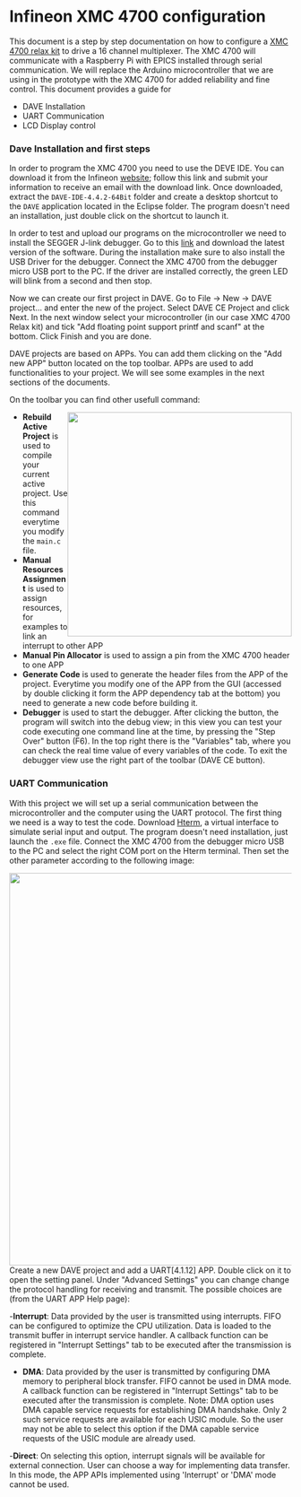 # Infineon XMC 4700 configuration

This document is a step by step documentation on how to configure a [XMC 4700 relax kit](https://www.infineon.com/cms/en/product/evaluation-boards/kit_xmc47_relax_v1/) to drive a 16 channel multiplexer. The XMC 4700 will communicate with a Raspberry Pi with EPICS installed through serial communication. We will replace the Arduino microcontroller that we are using in the prototype with the XMC 4700 for added reliability and fine control. This document provides a guide for
- DAVE Installation
- UART Communication
- LCD Display control 

### Dave Installation and first steps

In order to program the XMC 4700 you need to use the DEVE IDE. You can download it from the Infineon [website](https://infineoncommunity.com/dave-download_ID645); follow this link and submit your information to receive an email with the download link. Once downloaded, extract the ``DAVE-IDE-4.4.2-64Bit`` folder and create a desktop shortcut to the ``DAVE`` application located in the Eclipse folder. The program doesn't need an installation, just double click on the shortcut to launch it. 

In order to test and upload our programs on the microcontroller we need to install the SEGGER J-link debugger. Go to this [link](https://www.segger.com/downloads/jlink/#J-LinkSoftwareAndDocumentationPack) and download the latest version of the software. During the installation make sure to also install the USB Driver for the debugger. Connect the XMC 4700 from the debugger micro USB port to the PC. If the driver are installed correctly, the green LED will blink from a second and then stop.

Now we can create our first project in DAVE. Go to File -> New -> DAVE project... and enter the new of the project. Select DAVE CE Project and click Next. In the next window select your microcontroller (in our case XMC 4700 Relax kit) and tick "Add floating point support printf and scanf" at the bottom. Click Finish and you are done.

DAVE projects are based on APPs. You can add them clicking on the "Add new APP" button located on the top toolbar. APPs are used to add functionalities to your project. We will see some examples in the next sections of the documents. 

On the toolbar you can find other usefull command:


<p align="center">
  <img style="float: right;" src="https://i.imgur.com/GfktHUA.png" width="400">
</p>

- **Rebuild Active Project** is used to compile your current active project. Use this command everytime you modify the ``main.c`` file.
- **Manual Resources Assignment** is used to assign resources, for examples to link an interrupt to other APP
- **Manual Pin Allocator** is used to assign a pin from the XMC 4700 header to one APP
- **Generate Code** is used to generate the header files from the APP of the project. Everytime you modify one of the APP from the GUI (accessed by double clicking it form the APP dependency tab at the bottom) you need to generate a new code before building it.
- **Debugger** is used to start the debugger. After clicking the button, the program will switch into the debug view; in this view you can test your code executing one command line at the time, by pressing the "Step Over" button (F6). In the top right there is the "Variables" tab, where you can check the real time value of every variables of the code. To exit the debugger view use the right part of the toolbar (DAVE CE button).

### UART Communication
With this project we will set up a serial communication between the microcontroller and the computer using the UART protocol. The first thing we need is a way to test the code. Download [Hterm](https://www.heise.de/download/product/hterm-53283), a virtual interface to simulate serial input and output. The program doesn't need installation, just launch the ``.exe`` file. Connect the XMC 4700 from the debugger micro USB to the PC and select the right COM port on the Hterm terminal. Then set the other parameter according to the following image:

<p align="center">
  <img style="float: right;" src="https://i.imgur.com/vSITmo7.png" width="700">
</p>

Create a new DAVE project and add a UART[4.1.12] APP. Double click on it to open the setting panel. Under "Advanced Settings" you can change change the protocol handling for receiving and transmit. The possible choices are (from the UART APP Help page):

-**Interrupt**: Data provided by the user is transmitted using interrupts. FIFO can be configured to optimize the CPU utilization. Data is loaded to the transmit buffer in interrupt service handler. A callback function can be registered in "Interrupt Settings" tab to be executed after the transmission is complete. 

- **DMA**: Data provided by the user is transmitted by configuring DMA memory to peripheral block transfer. FIFO cannot be used in DMA mode. A callback function can be registered in "Interrupt Settings" tab to be executed after the transmission is complete. Note: DMA option uses DMA capable service requests for establishing DMA handshake. Only 2 such service requests are available for each USIC module. So the user may not be able to select this option if the DMA capable service requests of the USIC module are already used. 

-**Direct**: On selecting this option, interrupt signals will be available for external connection. User can choose a way for implementing data transfer. In this mode, the APP APIs implemented using 'Interrupt' or 'DMA' mode cannot be used.
